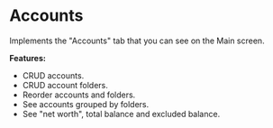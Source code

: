 # Accounts

Implements the "Accounts" tab that you can see on the Main screen.

**Features:**
- CRUD accounts.
- CRUD account folders.
- Reorder accounts and folders.
- See accounts grouped by folders.
- See "net worth", total balance and excluded balance.